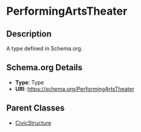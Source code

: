 # PerformingArtsTheater

## Description
A type defined in Schema.org.

## Schema.org Details
- **Type**: Type
- **URI**: https://schema.org/PerformingArtsTheater

## Parent Classes
- [CivicStructure](../CivicStructure.md)

